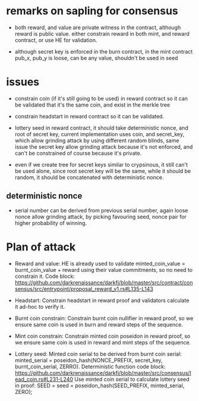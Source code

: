 # remarks on sapling for consensus

- both reward, and value are private witness in the contract, although reward is public value. either constrain reward in both mint, and reward contract, or use HE for validation.

- although secret key is enforced in the burn contract, in the mint contract pub_x, pub_y is loose, can be any value, shouldn't be used in seed

# issues

- constrain coin (if it's still going to be used) in reward contract so it can be validated that it's the same coin, and exist in the merkle tree

- constrain headstart in reward contract so it can be validated.

- lottery seed in reward contract, it should take deterministic nonce, and root of secret key, current implementation uses coin, and secret_key, which allow grinding attack by using different random blinds, same issue the secret key allow grinding attack because it's not enforced, and can't be constrained of course because it's private.
- even if we create tree for secret keys similar to crypsinous, it still can't be used alone, since root secret key will be the same, while it should be random, it should be concatenated with deterministic nonce.

## deterministic nonce
- serial number can be derived from previous serial number, again loose nonce allow grinding attack, by picking favouring seed, nonce pair for higher probability of winning.

# Plan of attack

- Reward and value:
    HE is already used to validate minted_coin_value = burnt_coin_value + reward using their value commitments, so no need to constrain it.
    Code block: https://github.com/darkrenaissance/darkfi/blob/master/src/contract/consensus/src/entrypoint/proposal_reward_v1.rs#L135-L143

- Headstart:
    Constrain headstart in reward proof and validators calculate it ad-hoc to verify it.

- Burnt coin constrain:
    Constrain burnt coin nullifier in reward proof, so we ensure same coin is used in burn and reward steps of the sequence.

- Mint coin constrain:
    Constrain minted coin poseidon in reward proof, so we ensure same coin is used in reward and mint steps of the sequence.

- Lottery seed:
    Minted coin serial to be derived from burnt coin serial: minted_serial = poseidon_hash(NONCE_PREFIX, secret_key, burnt_coin_serial, ZERRO).
    Deterministic function code block: https://github.com/darkrenaissance/darkfi/blob/master/src/consensus/lead_coin.rs#L231-L240
    Use minted coin serial to calculate lottery seed in proof: SEED = seed = poseidon_hash(SEED_PREFIX, minted_serial, ZERO);
